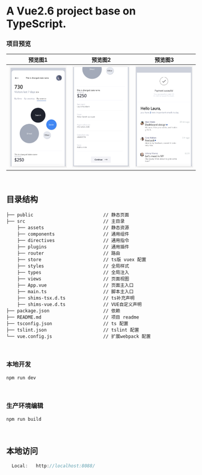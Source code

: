 # A Vue2.6 project base on TypeScript.

### 项目预览 
| 预览图1 | 预览图2 | 预览图3 |
| ---- | ---- | ---- |
| ![preview](/docs/WX20210217-210316@2x.png) | ![proview]('/../docs/WX20210217-210343@2x.png) | ![proview](/docs/WX20210217-210400@2x.png) |

<br/>

## 目录结构 
```
├── public                          // 静态页面 
├── src                             // 主目录
    ├── assets                      // 静态资源
    ├── components                  // 通用组件
    ├── directives                  // 通用指令
    ├── plugins                     // 通用插件
    ├── router                      // 路由
    ├── store                       // ts版 vuex 配置
    ├── styles                      // 全局样式
    ├── types                       // 全局注入
    ├── views                       // 页面视图
    ├── App.vue                     // 页面主入口
    ├── main.ts                     // 脚本主入口
    ├── shims-tsx.d.ts              // ts补充声明
    ├── shims-vue.d.ts              // VUE自定义声明
├── package.json                    // 依赖 
├── README.md                       // 项目 readme
├── tsconfig.json                   // ts 配置
├── tslint.json                     // tslint 配置
└── vue.config.js                   // 扩展webpack 配置
```

<br/>

### 本地开发
```
npm run dev
```

<br/>

<!-- ### 目录命名约定
<br/>

### 文件命名约定 
<br/>

### 类命名约定
<br/>

### 样式规范命名约定
<br/>

### 关注点分离约定
<br/>

### 注释规范
<br/>

### Vuex使用
<br/>

### Service服务层 
<br/>

### 动态路由使用
<br/>

### 动态组件使用 
<br/> -->

### 生产环境编辑
```
npm run build 
```

<br/>

## 本地访问
```js
  Local:   http://localhost:8088/ 
```
